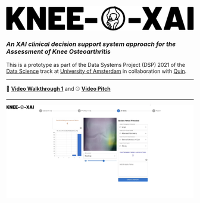 ![Knee-O-XAI](/images/logo.svg)

 ### *An XAI clinical decision support system approach for the Assessment of Knee Osteoarthritis*


This is a prototype as part of the Data Systems Project (DSP) 2021 of the [Data Science](https://www.uva.nl/en/programmes/masters/information-studies-data-science/data-science.html) track at [University of Amsterdam](https://www.uva.nl/en) in collaboration with [Quin](https://quin.md/en). 

---

🚶 **[Video Walkthrough 1](https://vimeo.com/673296028)** and ⚾️ **[Video Pitch](https://vimeo.com/673322353)**

---

![Screenshot of the Analysis Page displaying a heatmap overlaying a knee x-ray and having a prediction of a KL-score of 4 on the x-ray's left side](/images/analysis_page.png)

